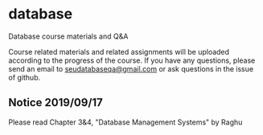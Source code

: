 # database
Database course materials and Q&amp;A

Course related materials and related assignments will be uploaded according to 
the progress of the course. If you have any questions, please send an email 
to seudatabaseqa@gmail.com or ask questions in the issue of github.

## Notice 2019/09/17

Please read Chapter 3&4, "Database Management Systems" by Raghu

